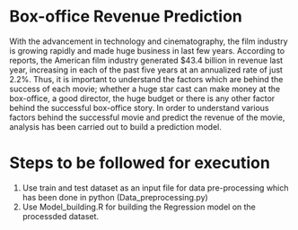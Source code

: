 # Box-office Revenue Prediction
With the advancement in technology and cinematography, the film industry is growing rapidly and made huge business in last few years. According to reports, the American film industry generated $43.4 billion in revenue last year, increasing in each of the past five years at an annualized rate of just 2.2%. Thus, it is important to understand the factors which are behind the success of each movie; whether a huge star cast can make money at the box-office, a good director, the huge budget or there is any other factor behind the successful box-office story. In order to understand various factors behind the successful movie and predict the revenue of the movie, analysis has been carried out to build a prediction model.

# Steps to be followed for execution

1. Use train and test dataset as an input file for data pre-processing which has been done in python (Data_preprocessing.py)
2. Use Model_building.R for building the Regression model on the processded dataset. 
